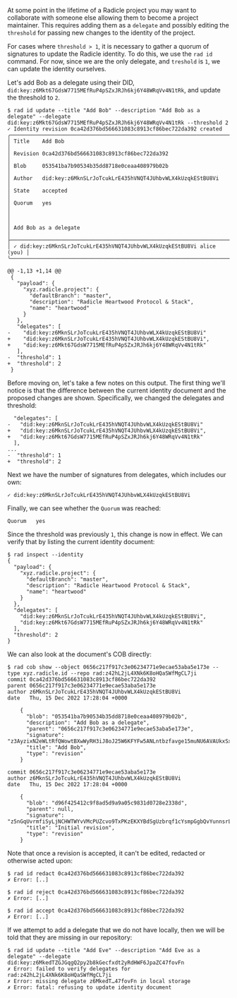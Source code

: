 At some point in the lifetime of a Radicle project you may want to
collaborate with someone else allowing them to become a project
maintainer. This requires adding them as a `delegate` and possibly
editing the `threshold` for passing new changes to the identity of the
project.

For cases where `threshold > 1`, it is necessary to gather a quorum of
signatures to update the Radicle identity. To do this, we use the `rad id`
command. For now, since we are the only delegate, and `treshold` is `1`, we
can update the identity ourselves.

Let's add Bob as a delegate using their DID,
`did:key:z6Mkt67GdsW7715MEfRuP4pSZxJRJh6kj6Y48WRqVv4N1tRk`, and update the
threshold to `2`.

```
$ rad id update --title "Add Bob" --description "Add Bob as a delegate" --delegate did:key:z6Mkt67GdsW7715MEfRuP4pSZxJRJh6kj6Y48WRqVv4N1tRk --threshold 2
✓ Identity revision 0ca42d376bd566631083c8913cf86bec722da392 created
╭────────────────────────────────────────────────────────────────────────╮
│ Title    Add Bob                                                       │
│ Revision 0ca42d376bd566631083c8913cf86bec722da392                      │
│ Blob     053541ba7b90534b35dd8718e0ceaa408979b02b                      │
│ Author   did:key:z6MknSLrJoTcukLrE435hVNQT4JUhbvWLX4kUzqkEStBU8Vi      │
│ State    accepted                                                      │
│ Quorum   yes                                                           │
│                                                                        │
│ Add Bob as a delegate                                                  │
├────────────────────────────────────────────────────────────────────────┤
│ ✓ did:key:z6MknSLrJoTcukLrE435hVNQT4JUhbvWLX4kUzqkEStBU8Vi alice (you) │
╰────────────────────────────────────────────────────────────────────────╯

@@ -1,13 +1,14 @@
 {
   "payload": {
     "xyz.radicle.project": {
       "defaultBranch": "master",
       "description": "Radicle Heartwood Protocol & Stack",
       "name": "heartwood"
     }
   },
   "delegates": [
-    "did:key:z6MknSLrJoTcukLrE435hVNQT4JUhbvWLX4kUzqkEStBU8Vi"
+    "did:key:z6MknSLrJoTcukLrE435hVNQT4JUhbvWLX4kUzqkEStBU8Vi",
+    "did:key:z6Mkt67GdsW7715MEfRuP4pSZxJRJh6kj6Y48WRqVv4N1tRk"
   ],
-  "threshold": 1
+  "threshold": 2
 }
```

Before moving on, let's take a few notes on this output. The first
thing we'll notice is that the difference between the current identity
document and the proposed changes are shown. Specifically, we changed
the delegates and threshold:

      "delegates": [
    -   "did:key:z6MknSLrJoTcukLrE435hVNQT4JUhbvWLX4kUzqkEStBU8Vi"
    +   "did:key:z6MknSLrJoTcukLrE435hVNQT4JUhbvWLX4kUzqkEStBU8Vi",
    +   "did:key:z6Mkt67GdsW7715MEfRuP4pSZxJRJh6kj6Y48WRqVv4N1tRk"
      ],
    ...
    -  "threshold": 1
    +  "threshold": 2

Next we have the number of signatures from delegates, which includes our own:

    ✓ did:key:z6MknSLrJoTcukLrE435hVNQT4JUhbvWLX4kUzqkEStBU8Vi

Finally, we can see whether the `Quorum` was reached:

    Quorum   yes

Since the threshold was previously `1`, this change is now in effect. We
can verify that by listing the current identity document:

```
$ rad inspect --identity
{
  "payload": {
    "xyz.radicle.project": {
      "defaultBranch": "master",
      "description": "Radicle Heartwood Protocol & Stack",
      "name": "heartwood"
    }
  },
  "delegates": [
    "did:key:z6MknSLrJoTcukLrE435hVNQT4JUhbvWLX4kUzqkEStBU8Vi",
    "did:key:z6Mkt67GdsW7715MEfRuP4pSZxJRJh6kj6Y48WRqVv4N1tRk"
  ],
  "threshold": 2
}
```

We can also look at the document's COB directly:
```
$ rad cob show --object 0656c217f917c3e06234771e9ecae53aba5e173e --type xyz.radicle.id --repo rad:z42hL2jL4XNk6K8oHQaSWfMgCL7ji
commit 0ca42d376bd566631083c8913cf86bec722da392
parent 0656c217f917c3e06234771e9ecae53aba5e173e
author z6MknSLrJoTcukLrE435hVNQT4JUhbvWLX4kUzqkEStBU8Vi
date   Thu, 15 Dec 2022 17:28:04 +0000

    {
      "blob": "053541ba7b90534b35dd8718e0ceaa408979b02b",
      "description": "Add Bob as a delegate",
      "parent": "0656c217f917c3e06234771e9ecae53aba5e173e",
      "signature": "z3AyzixN2eWLtRfQWowtBXwWyRH3iJ8oJ25W6KFYFw5ANLntbzfavge15muNU6AVAUkxSxQvgg9yh2gupbUecavQY",
      "title": "Add Bob",
      "type": "revision"
    }

commit 0656c217f917c3e06234771e9ecae53aba5e173e
author z6MknSLrJoTcukLrE435hVNQT4JUhbvWLX4kUzqkEStBU8Vi
date   Thu, 15 Dec 2022 17:28:04 +0000

    {
      "blob": "d96f425412c9f8ad5d9a9a05c9831d0728e2338d",
      "parent": null,
      "signature": "z5nGqUvrmfiSyLjNCHWTWYvVMcPUZcvo9TxPKzEKXYBdSgUzbrqf1cYsmpGgbQvYunnsrLSsubEmxZaRdKM4quqQR",
      "title": "Initial revision",
      "type": "revision"
    }

```

Note that once a revision is accepted, it can't be edited, redacted or otherwise
acted upon:

``` (fail)
$ rad id redact 0ca42d376bd566631083c8913cf86bec722da392
✗ Error: [..]
```
``` (fail)
$ rad id reject 0ca42d376bd566631083c8913cf86bec722da392
✗ Error: [..]
```
``` (fail)
$ rad id accept 0ca42d376bd566631083c8913cf86bec722da392
✗ Error: [..]
```

If we attempt to add a delegate that we do not have locally, then we
will be told that they are missing in our repository:

``` (fail)
$ rad id update --title "Add Eve" --description "Add Eve as a delegate" --delegate did:key:z6MkedTZGJGqgQ2py2b8kGecfxdt2yRdHWF6JpaZC47fovFn
✗ Error: failed to verify delegates for rad:z42hL2jL4XNk6K8oHQaSWfMgCL7ji
✗ Error: missing delegate z6MkedT…47fovFn in local storage
✗ Error: fatal: refusing to update identity document
```
